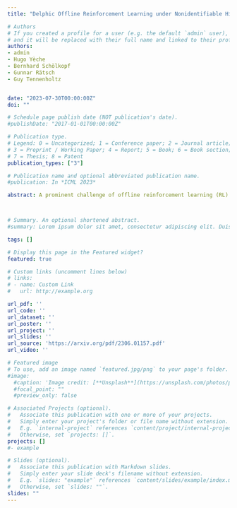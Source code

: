 ```yaml
---
title: "Delphic Offline Reinforcement Learning under Nonidentifiable Hidden Confounding"

# Authors
# If you created a profile for a user (e.g. the default `admin` user), write the username (folder name) here 
# and it will be replaced with their full name and linked to their profile.
authors:
- admin
- Hugo Yèche
- Bernhard Schölkopf
- Gunnar Rätsch
- Guy Tennenholtz


date: "2023-07-30T00:00:00Z"
doi: ""

# Schedule page publish date (NOT publication's date).
#publishDate: "2017-01-01T00:00:00Z"

# Publication type.
# Legend: 0 = Uncategorized; 1 = Conference paper; 2 = Journal article;
# 3 = Preprint / Working Paper; 4 = Report; 5 = Book; 6 = Book section;
# 7 = Thesis; 8 = Patent
publication_types: ["3"]

# Publication name and optional abbreviated publication name.
#publication: In *ICML 2023*

abstract: A prominent challenge of offline reinforcement learning (RL) is the issue of hidden confounding: unobserved variables may influence both the actions taken by the agent and the observed outcomes. Hidden confounding can compromise the validity of any causal conclusion drawn from data and presents a major obstacle to effective offline RL. In the present paper, we tackle the problem of hidden confounding in the nonidentifiable setting. We propose a definition of uncertainty due to hidden confounding bias, termed delphic uncertainty, which uses variation over world models compatible with the observations, and differentiate it from the well-known epistemic and aleatoric uncertainties. We derive a practical method for estimating the three types of uncertainties, and construct a pessimistic offline RL algorithm to account for them. Our method does not assume identifiability of the unobserved confounders, and attempts to reduce the amount of confounding bias. We demonstrate through extensive experiments and ablations the efficacy of our approach on a sepsis management benchmark, as well as on electronic health records. Our results suggest that nonidentifiable hidden confounding bias can be mitigated to improve offline RL solutions in practice.



# Summary. An optional shortened abstract.
#summary: Lorem ipsum dolor sit amet, consectetur adipiscing elit. Duis posuere tellus ac convallis placerat. Proin tincidunt magna sed ex sollicitudin condimentum.

tags: []

# Display this page in the Featured widget?
featured: true

# Custom links (uncomment lines below)
# links:
# - name: Custom Link
#   url: http://example.org

url_pdf: ''
url_code: ''
url_dataset: ''
url_poster: ''
url_project: ''
url_slides: ''
url_source: 'https://arxiv.org/pdf/2306.01157.pdf'
url_video: ''

# Featured image
# To use, add an image named `featured.jpg/png` to your page's folder. 
#image:
  #caption: 'Image credit: [**Unsplash**](https://unsplash.com/photos/pLCdAaMFLTE)'
  #focal_point: ""
  #preview_only: false

# Associated Projects (optional).
#   Associate this publication with one or more of your projects.
#   Simply enter your project's folder or file name without extension.
#   E.g. `internal-project` references `content/project/internal-project/index.md`.
#   Otherwise, set `projects: []`.
projects: []
#- example

# Slides (optional).
#   Associate this publication with Markdown slides.
#   Simply enter your slide deck's filename without extension.
#   E.g. `slides: "example"` references `content/slides/example/index.md`.
#   Otherwise, set `slides: ""`.
slides: ""
---
```

